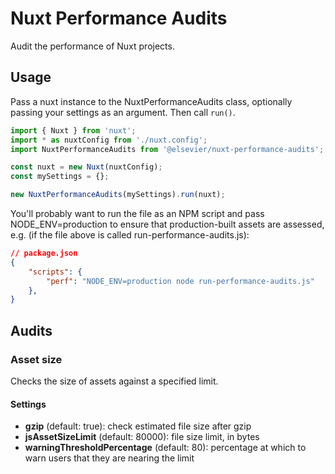 # Nuxt Performance Audits

Audit the performance of Nuxt projects.

## Usage

Pass a nuxt instance to the NuxtPerformanceAudits class, optionally passing your settings as an argument. Then call `run()`.

```js
import { Nuxt } from 'nuxt';
import * as nuxtConfig from './nuxt.config';
import NuxtPerformanceAudits from '@elsevier/nuxt-performance-audits';

const nuxt = new Nuxt(nuxtConfig);
const mySettings = {};

new NuxtPerformanceAudits(mySettings).run(nuxt);
```

You'll probably want to run the file as an NPM script and pass NODE_ENV=production to ensure that production-built assets are assessed, e.g. (if the file above is called run-performance-audits.js):

```json
// package.json
{
    "scripts": {
        "perf": "NODE_ENV=production node run-performance-audits.js"
    },
}
```

## Audits

### Asset size

Checks the size of assets against a specified limit.

#### Settings

- **gzip** (default: true): check estimated file size after gzip
- **jsAssetSizeLimit** (default: 80000): file size limit, in bytes
- **warningThresholdPercentage** (default: 80): percentage at which to warn users that they are nearing the limit
